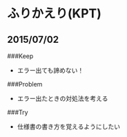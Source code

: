 # ふりかえり(KPT)

## 2015/07/02

###Keep
- エラー出ても諦めない！

###Problem
- エラー出たときの対処法を考える

###Try
- 仕様書の書き方を覚えるようにしたい
